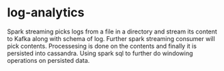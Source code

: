# log-analytics
Spark streaming picks logs from a file in a directory and stream its content to Kafka along with schema of log. Further spark streaming consumer will pick contents.
Processesing is done on the contents and finally it is persisted into cassandra.
Using spark sql to further do windowing operations on persisted data.
